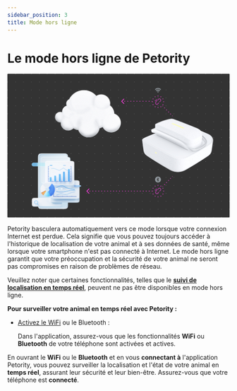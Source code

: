 ```yaml
---
sidebar_position: 3
title: Mode hors ligne
---
```


# Le mode hors ligne de Petority

![offline](/img/get-to-know/Offline-mode.jpg)

Petority basculera automatiquement vers ce mode lorsque votre connexion Internet est perdue. Cela signifie que vous pouvez toujours accéder à l'historique de localisation de votre animal et à ses données de santé, même lorsque votre smartphone n'est pas connecté à Internet. Le mode hors ligne garantit que votre préoccupation et la sécurité de votre animal ne seront pas compromises en raison de problèmes de réseau.

Veuillez noter que certaines fonctionnalités, telles que le **[suivi de localisation en temps réel](/docs/petority/features/live-tracking)**, peuvent ne pas être disponibles en mode hors ligne.

**Pour surveiller votre animal en temps réel avec Petority :**

+ [Activez le WiFi](/docs/petority/devices/configuring-wifi) ou le Bluetooth :

	Dans l'application, assurez-vous que les fonctionnalités **WiFi** ou **Bluetooth** de votre téléphone sont activées et actives.

En ouvrant le **WiFi** ou le **Bluetooth** et en vous **connectant à** l'application Petority, vous pouvez surveiller la localisation et l'état de votre animal en **temps réel**, assurant leur sécurité et leur bien-être. Assurez-vous que votre téléphone est **connecté**.